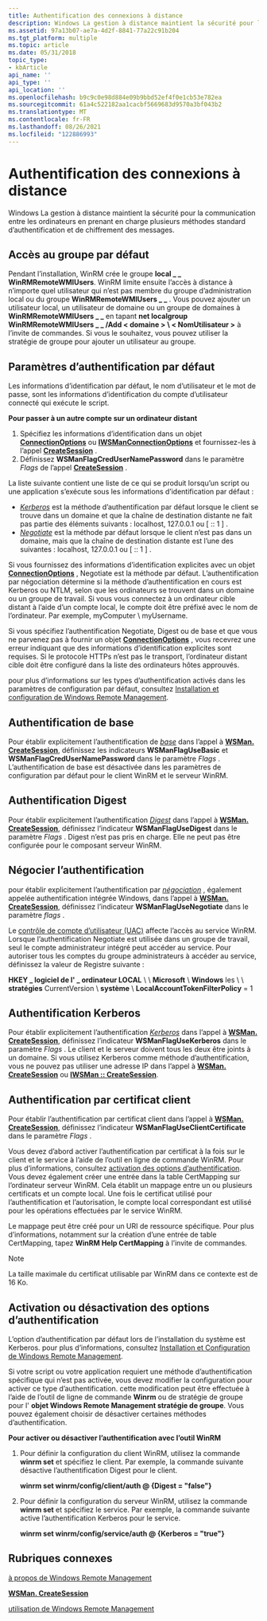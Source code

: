 ```yaml
---
title: Authentification des connexions à distance
description: Windows La gestion à distance maintient la sécurité pour la communication entre les ordinateurs en prenant en charge plusieurs méthodes standard d’authentification et de chiffrement des messages.
ms.assetid: 97a13b07-ae7a-4d2f-8841-77a22c91b204
ms.tgt_platform: multiple
ms.topic: article
ms.date: 05/31/2018
topic_type:
- kbArticle
api_name: ''
api_type: ''
api_location: ''
ms.openlocfilehash: b9c9c0e98d884e09b9bbd52ef4f0e1cb53e782ea
ms.sourcegitcommit: 61a4c522182aa1cacbf5669683d9570a3bf043b2
ms.translationtype: MT
ms.contentlocale: fr-FR
ms.lasthandoff: 08/26/2021
ms.locfileid: "122886993"
---
```

# <a name="authentication-for-remote-connections"></a>Authentification des connexions à distance

Windows La gestion à distance maintient la sécurité pour la communication entre les ordinateurs en prenant en charge plusieurs méthodes standard d’authentification et de chiffrement des messages.

## <a name="default-group-access"></a>Accès au groupe par défaut

Pendant l’installation, WinRM crée le groupe **local \_ \_ WinRMRemoteWMIUsers**. WinRM limite ensuite l’accès à distance à n’importe quel utilisateur qui n’est pas membre du groupe d’administration local ou du groupe **WinRMRemoteWMIUsers \_ \_** . Vous pouvez ajouter un utilisateur local, un utilisateur de domaine ou un groupe de domaines à **WinRMRemoteWMIUsers \_ \_** en tapant **net localgroup WinRMRemoteWMIUsers \_ \_ /Add &lt; domaine &gt; \\ &lt; NomUtilisateur &gt;** à l’invite de commandes. Si vous le souhaitez, vous pouvez utiliser la stratégie de groupe pour ajouter un utilisateur au groupe.

## <a name="default-authentication-settings"></a>Paramètres d’authentification par défaut

Les informations d’identification par défaut, le nom d’utilisateur et le mot de passe, sont les informations d’identification du compte d’utilisateur connecté qui exécute le script.

**Pour passer à un autre compte sur un ordinateur distant**

1.  Spécifiez les informations d’identification dans un objet [**ConnectionOptions**](connectionoptions.md) ou [**IWSManConnectionOptions**](/windows/desktop/api/WSManDisp/nn-wsmandisp-iwsmanconnectionoptions) et fournissez-les à l’appel [**CreateSession**](wsman-createsession.md) .
2.  Définissez **WSManFlagCredUserNamePassword** dans le paramètre *Flags* de l’appel [**CreateSession**](wsman-createsession.md) .

La liste suivante contient une liste de ce qui se produit lorsqu’un script ou une application s’exécute sous les informations d’identification par défaut :

-   [*Kerberos*](windows-remote-management-glossary.md) est la méthode d’authentification par défaut lorsque le client se trouve dans un domaine et que la chaîne de destination distante ne fait pas partie des éléments suivants : localhost, 127.0.0.1 ou \[ :: 1 \] .
-   [*Negotiate*](windows-remote-management-glossary.md) est la méthode par défaut lorsque le client n’est pas dans un domaine, mais que la chaîne de destination distante est l’une des suivantes : localhost, 127.0.0.1 ou \[ :: 1 \] .

Si vous fournissez des informations d’identification explicites avec un objet [**ConnectionOptions**](connectionoptions.md) , Negotiate est la méthode par défaut. L’authentification par négociation détermine si la méthode d’authentification en cours est Kerberos ou NTLM, selon que les ordinateurs se trouvent dans un domaine ou un groupe de travail. Si vous vous connectez à un ordinateur cible distant à l’aide d’un compte local, le compte doit être préfixé avec le nom de l’ordinateur. Par exemple, myComputer \\ myUsername.

Si vous spécifiez l’authentification Negotiate, Digest ou de base et que vous ne parvenez pas à fournir un objet [**ConnectionOptions**](connectionoptions.md) , vous recevrez une erreur indiquant que des informations d’identification explicites sont requises. Si le protocole HTTPs n’est pas le transport, l’ordinateur distant cible doit être configuré dans la liste des ordinateurs hôtes approuvés.

pour plus d’informations sur les types d’authentification activés dans les paramètres de configuration par défaut, consultez [Installation et configuration de Windows Remote Management](installation-and-configuration-for-windows-remote-management.md).

## <a name="basic-authentication"></a>Authentification de base

Pour établir explicitement l’authentification de [*base*](windows-remote-management-glossary.md) dans l’appel à [**WSMan. CreateSession**](wsman-createsession.md), définissez les indicateurs **WSManFlagUseBasic** et **WSManFlagCredUserNamePassword** dans le paramètre *Flags* . L’authentification de base est désactivée dans les paramètres de configuration par défaut pour le client WinRM et le serveur WinRM.

## <a name="digest-authentication"></a>Authentification Digest

Pour établir explicitement l’authentification [*Digest*](windows-remote-management-glossary.md) dans l’appel à [**WSMan. CreateSession**](wsman-createsession.md), définissez l’indicateur **WSManFlagUseDigest** dans le paramètre *Flags* . Digest n’est pas pris en charge. Elle ne peut pas être configurée pour le composant serveur WinRM.

## <a name="negotiate-authentication"></a>Négocier l’authentification

pour établir explicitement l’authentification par [*négociation*](windows-remote-management-glossary.md) , également appelée authentification intégrée Windows, dans l’appel à [**WSMan. CreateSession**](wsman-createsession.md), définissez l’indicateur **WSManFlagUseNegotiate** dans le paramètre *flags* .

Le [contrôle de compte d’utilisateur (UAC)](https://support.microsoft.com/help/922708/how-to-use-user-account-control-uac-in-windows-vista) affecte l’accès au service WinRM. Lorsque l’authentification Negotiate est utilisée dans un groupe de travail, seul le compte administrateur intégré peut accéder au service. Pour autoriser tous les comptes du groupe administrateurs à accéder au service, définissez la valeur de Registre suivante :

**HKEY \_ logiciel de l' \_ ordinateur LOCAL** \\  \\ **Microsoft** \\ **Windows** les \\  \\ **stratégies** CurrentVersion \\ **système** \\ **LocalAccountTokenFilterPolicy** = 1

## <a name="kerberos-authentication"></a>Authentification Kerberos

Pour établir explicitement l’authentification [*Kerberos*](windows-remote-management-glossary.md) dans l’appel à [**WSMan. CreateSession**](wsman-createsession.md), définissez l’indicateur **WSManFlagUseKerberos** dans le paramètre *Flags* . Le client et le serveur doivent tous les deux être joints à un domaine. Si vous utilisez Kerberos comme méthode d’authentification, vous ne pouvez pas utiliser une adresse IP dans l’appel à [**WSMan. CreateSession**](wsman-createsession.md) ou [**IWSMan :: CreateSession**](/windows/desktop/api/WSManDisp/nf-wsmandisp-iwsman-createsession).

## <a name="client-certificate-based-authentication"></a>Authentification par certificat client

Pour établir l’authentification par certificat client dans l’appel à [**WSMan. CreateSession**](wsman-createsession.md), définissez l’indicateur **WSManFlagUseClientCertificate** dans le paramètre *Flags* .

Vous devez d’abord activer l’authentification par certificat à la fois sur le client et le service à l’aide de l’outil en ligne de commande WinRM. Pour plus d’informations, consultez [activation des options d’authentification](#enabling-or-disabling-authentication-options). Vous devez également créer une entrée dans la table CertMapping sur l’ordinateur serveur WinRM. Cela établit un mappage entre un ou plusieurs certificats et un compte local. Une fois le certificat utilisé pour l’authentification et l’autorisation, le compte local correspondant est utilisé pour les opérations effectuées par le service WinRM.

Le mappage peut être créé pour un URI de ressource spécifique. Pour plus d’informations, notamment sur la création d’une entrée de table CertMapping, tapez **WinRM Help CertMapping** à l’invite de commandes.

> [!Note]  
> La taille maximale du certificat utilisable par WinRM dans ce contexte est de 16 Ko.

 

## <a name="enabling-or-disabling-authentication-options"></a>Activation ou désactivation des options d’authentification

L’option d’authentification par défaut lors de l’installation du système est Kerberos. pour plus d’informations, consultez [Installation et Configuration de Windows Remote Management](installation-and-configuration-for-windows-remote-management.md).

Si votre script ou votre application requiert une méthode d’authentification spécifique qui n’est pas activée, vous devez modifier la configuration pour activer ce type d’authentification. cette modification peut être effectuée à l’aide de l’outil de ligne de commande **Winrm** ou de stratégie de groupe pour l' **objet Windows Remote Management stratégie de groupe**. Vous pouvez également choisir de désactiver certaines méthodes d’authentification.

**Pour activer ou désactiver l’authentification avec l’outil WinRM**

1.  Pour définir la configuration du client WinRM, utilisez la commande **winrm set** et spécifiez le client. Par exemple, la commande suivante désactive l’authentification Digest pour le client.

    **winrm set winrm/config/client/auth @ {Digest = "false"}**

2.  Pour définir la configuration du serveur WinRM, utilisez la commande **winrm set** et spécifiez le service. Par exemple, la commande suivante active l’authentification Kerberos pour le service.

    **winrm set winrm/config/service/auth @ {Kerberos = "true"}**

## <a name="related-topics"></a>Rubriques connexes

<dl> <dt>

[à propos de Windows Remote Management](about-windows-remote-management.md)
</dt> <dt>

[**WSMan. CreateSession**](wsman-createsession.md)
</dt> <dt>

[utilisation de Windows Remote Management](using-windows-remote-management.md)
</dt> </dl>

 

 




